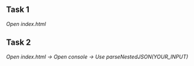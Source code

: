 ## Task 1
*Open index.html*

## Task 2
*Open index.html → Open console → Use parseNestedJSON(YOUR_INPUT)*
